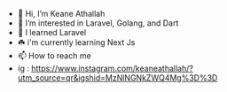 - 👋 Hi, I’m Keane Athallah
- 👀 I’m interested in Laravel, Golang, and Dart
- 🌱 I learned Laravel
- ☘️ i'm currently learning Next Js
- 📫 How to reach me
- ig : https://www.instagram.com/keaneathallah/?utm_source=qr&igshid=MzNlNGNkZWQ4Mg%3D%3D

<!---
keaneathalla/keaneathalla is a ✨ special ✨ repository because its `README.md` (this file) appears on your GitHub profile.
You can click the Preview link to take a look at your changes.
--->

